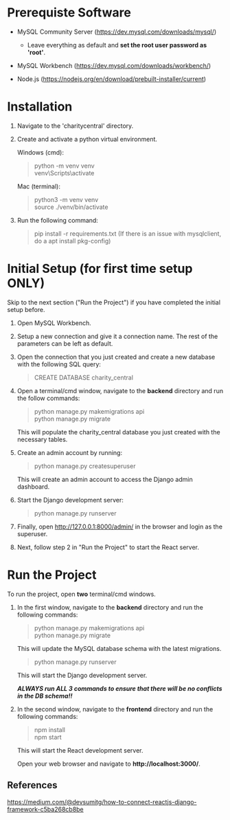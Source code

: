 # Prerequiste Software
- MySQL Community Server (https://dev.mysql.com/downloads/mysql/)
  
  - Leave everything as default and **set the root user password as 'root'**.
    
- MySQL Workbench (https://dev.mysql.com/downloads/workbench/)
- Node.js (https://nodejs.org/en/download/prebuilt-installer/current)

# Installation
1. Navigate to the 'charitycentral' directory.
2. Create and activate a python virtual environment.
   
   Windows (cmd):
   > python -m venv venv  
   > venv\Scripts\activate
   
   Mac (terminal):
   > python3 -m venv venv  
   > source ./venv/bin/activate
   
4. Run the following command:
   > pip install -r requirements.txt
   (If there is an issue with mysqlclient, do a apt install pkg-config)
   

# Initial Setup (for first time setup ONLY)
Skip to the next section ("Run the Project") if you have completed the initial setup before.

1. Open MySQL Workbench.
   
2. Setup a new connection and give it a connection name. The rest of the parameters can be left as default.

3. Open the connection that you just created and create a new database with the following SQL query:
   > CREATE DATABASE charity_central

4. Open a terminal/cmd window, navigate to the **backend** directory and run the follow commands:
   > python manage.py makemigrations api  
   > python manage.py migrate

   This will populate the charity_central database you just created with the necessary tables.

5. Create an admin account by running:
   > python manage.py createsuperuser

   This will create an admin account to access the Django admin dashboard.

6. Start the Django development server:
   > python manage.py runserver

7. Finally, open http://127.0.0.1:8000/admin/ in the browser and login as the superuser.

8. Next, follow step 2 in "Run the Project" to start the React server.


# Run the Project
To run the project, open **two** terminal/cmd windows.

1. In the first window, navigate to the **backend** directory and run the following commands:
   > python manage.py makemigrations api  
   > python manage.py migrate
   
   This will update the MySQL database schema with the latest migrations.
   
   > python manage.py runserver
   
   This will start the Django development server.

   ***ALWAYS run ALL 3 commands to ensure that there will be no conflicts in the DB schema!!***

2. In the second window, navigate to the **frontend** directory and run the following commands:
   > npm install  
   > npm start
   
   This will start the React development server.

   Open your web browser and navigate to **http://localhost:3000/**.


## References
https://medium.com/@devsumitg/how-to-connect-reactjs-django-framework-c5ba268cb8be
